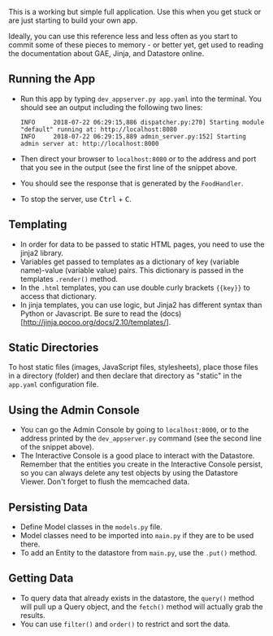 This is a working but simple full application. Use this when you get stuck or are just starting to build your own app.

Ideally, you can use this reference less and less often as you start to commit some of these pieces to memory - or better yet, get used to reading the documentation about GAE, Jinja, and Datastore online.

## Running the App

- Run this app by typing `dev_appserver.py app.yaml` into the terminal.
  You should see an output including the following two lines:

  ```
  INFO     2018-07-22 06:29:15,886 dispatcher.py:270] Starting module "default" running at: http://localhost:8080
  INFO     2018-07-22 06:29:15,889 admin_server.py:152] Starting admin server at: http://localhost:8000
  ```
- Then direct your browser to `localhost:8080` or to the address and port that you see in the output (see the first line of the snippet above.
- You should see the response that is generated by the `FoodHandler`.
- To stop the server, use <kbd>Ctrl</kbd> + <kbd>C</kbd>.

## Templating

- In order for data to be passed to static HTML pages, you need to use the jinja2 library.
- Variables get passed to templates as a dictionary of key (variable name)-value (variable value) pairs. This dictionary is passed in the templates `.render()` method.
- In the `.html` templates, you can use double curly brackets `{{key}}` to access that dictionary.
- In jinja templates, you can use logic, but Jinja2 has different syntax than Python or Javascript. Be sure to read the (docs)[http://jinja.pocoo.org/docs/2.10/templates/].

## Static Directories
To host static files (images, JavaScript files, stylesheets), place those files in a directory (folder) and then declare that directory as "static" in the `app.yaml` configuration file.

## Using the Admin Console
- You can go the Admin Console by going to `localhost:8000`, or to the address printed by the `dev_appserver.py` command (see the second line of the snippet above).
- The Interactive Console is a good place to interact with the Datastore. Remember that the entities you create in the Interactive Console persist, so you can always delete any test objects by using the Datastore Viewer. Don't forget to flush the memcached data.

## Persisting Data
- Define Model classes in the `models.py` file.
- Model classes need to be imported into `main.py` if they are to be used there.
- To add an Entity to the datastore from `main.py`, use the `.put()` method.

## Getting Data
- To query data that already exists in the datastore, the `query()` method will pull up a Query object, and the `fetch()` method will actually grab the results.
- You can use `filter()` and `order()` to restrict and sort the data.
